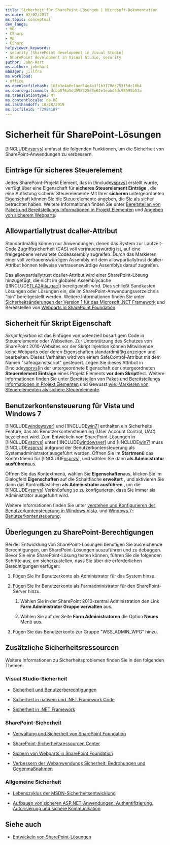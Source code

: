 ```yaml
---
title: Sicherheit für SharePoint-Lösungen | Microsoft-Dokumentation
ms.date: 02/02/2017
ms.topic: conceptual
dev_langs:
- VB
- CSharp
- VB
- CSharp
helpviewer_keywords:
- security [SharePoint development in Visual Studio]
- SharePoint development in Visual Studio, security
author: John-Hart
ms.author: johnhart
manager: jillfra
ms.workload:
- office
ms.openlocfilehash: 16fb3e4a0e1aed14e4a3f1b3178dc753f5dc10b4
ms.sourcegitcommit: dcbb876a5dd598f2538e62e1eabd4dc98595b53a
ms.translationtype: MT
ms.contentlocale: de-DE
ms.lasthandoff: 10/28/2019
ms.locfileid: "72984187"
---
```

# <a name="security-for-sharepoint-solutions"></a>Sicherheit für SharePoint-Lösungen
  [!INCLUDE[vsprvs](../sharepoint/includes/vsprvs-md.md)] umfasst die folgenden Funktionen, um die Sicherheit von SharePoint-Anwendungen zu verbessern.

## <a name="safe-control-entries"></a>Einträge für sicheres Steuerelement
 Jedes SharePoint-Projekt Element, das in [!include[vsprvs](../sharepoint/includes/vsprvs-md.md)] erstellt wurde, verfügt über eine Eigenschaft für **sicheres Steuerelement Einträge** , die eine Auflistung sicherer Steuerelemente Mit Ihrer **sicheren** untergeordneten Eigenschaft können Sie die Steuerelemente angeben, die Sie als sicher betrachtet haben. Weitere Informationen finden Sie unter [Bereitstellen von Paket-und Bereitstellungs Informationen in Projekt Elementen](../sharepoint/providing-packaging-and-deployment-information-in-project-items.md) und [Angeben von sicherem Webparts](/previous-versions/office/developer/sharepoint2003/dd583154(v=office.11)#sharepoint_northwindwebparts_topic19).

## <a name="allowpartiallytrustedcallers-attribute"></a>Allowpartiallytrust dcaller-Attribut
 Standardmäßig können nur Anwendungen, denen das System zur Laufzeit-Code Zugriffssicherheit (CAS) voll vertrauenswürdig ist, auf eine freigegebene verwaltete Codeassembly zugreifen. Durch das Markieren einer voll vertrauenswürdigen Assembly mit dem allowpartiallytrust dcaller-Attribut können teilweise vertrauenswürdige Assemblys darauf zugreifen.

 Das allowpartiallytrust dcaller-Attribut wird einer SharePoint-Lösung hinzugefügt, die nicht im globalen Assemblycache ([!INCLUDE[TLA2#tla_gac](../sharepoint/includes/tla2sharptla-gac-md.md)]) bereitgestellt wird. Dies schließt Sandkasten Lösungen oder Lösungen ein, die im SharePoint-Anwendungsverzeichnis "bin" bereitgestellt werden. Weitere Informationen finden Sie unter [Sicherheitsänderungen der Version 1 für das Microsoft .NET Framework](/previous-versions/msp-n-p/ff921345(v=pandp.10)) und Bereitstellen von [Webparts in SharePoint Foundation](/previous-versions/office/developer/sharepoint-2010/cc768621(v=office.14)).

## <a name="safe-against-script-property"></a>Sicherheit für Skript Eigenschaft
 *Skript Injektion* ist das Einfügen von potenziell bösartigem Code in Steuerelemente oder Webseiten. Zur Unterstützung des Schutzes von SharePoint 2010-Websites vor der Skript Injektion können Mitwirkende keine Webparts oder deren Eigenschaften standardmäßig anzeigen und bearbeiten. Dieses Verhalten wird von einem SafeControl-Attribut mit dem Namen "safeagainstscript" gesteuert. Legen Sie dieses Attribut in [!include[vsprvs](../sharepoint/includes/vsprvs-md.md)]in der untergeordnete Eigenschaft der untergeordneten **Steuerelement Einträge** eines Projekt Elements **vor dem Skript**fest. Weitere Informationen finden Sie unter [Bereitstellen von Paket-und Bereitstellungs Informationen in Projekt Elementen](../sharepoint/providing-packaging-and-deployment-information-in-project-items.md) und Gewusst [wie: Markieren von Steuerelementen als sichere Steuerelemente](../sharepoint/how-to-mark-controls-as-safe-controls.md).

## <a name="vista-and-windows-7-user-account-control"></a>Benutzerkontensteuerung für Vista und Windows 7
 [!INCLUDE[windowsver](../sharepoint/includes/windowsver-md.md)] und [!INCLUDE[win7](../sharepoint/includes/win7-md.md)] enthalten ein Sicherheits Feature, das als Benutzerkontensteuerung (User Account Control, UAC) bezeichnet wird. Zum Entwickeln von SharePoint-Lösungen in [!INCLUDE[vsprvs](../sharepoint/includes/vsprvs-md.md)] unter [!INCLUDE[windowsver](../sharepoint/includes/windowsver-md.md)] und [!INCLUDE[win7](../sharepoint/includes/win7-md.md)] muss [!INCLUDE[vsprvs](../sharepoint/includes/vsprvs-md.md)] aufgrund der Benutzerkontensteuerung als Systemadministrator ausgeführt werden. Öffnen Sie im **Startmenü** das Kontextmenü für [!INCLUDE[vsprvs](../sharepoint/includes/vsprvs-md.md)], und wählen Sie dann **als Administrator ausführen**aus.

 Öffnen Sie das Kontextmenü, wählen Sie **Eigenschaften**aus, klicken Sie im Dialogfeld **Eigenschaften** auf die Schaltfläche **erweitert** , und aktivieren Sie dann das Kontrollkästchen **als Administrator ausführen** , um die [!INCLUDE[vsprvs](../sharepoint/includes/vsprvs-md.md)] Verknüpfung so zu konfigurieren, dass Sie immer als Administrator ausgeführt wird.

 Weitere Informationen finden Sie unter [verstehen und Konfigurieren der Benutzerkontensteuerung in Windows Vista](/previous-versions/windows/it-pro/windows-vista/cc709628(v=ws.10)). und [Windows 7-Benutzerkontensteuerung](/previous-versions/windows/it-pro/windows-server-2008-R2-and-2008/cc731416(v=ws.10)).

## <a name="sharepoint-permissions-considerations"></a>Überlegungen zu SharePoint-Berechtigungen
 Bei der Entwicklung von SharePoint-Lösungen benötigen Sie ausreichende Berechtigungen, um SharePoint-Lösungen auszuführen und zu debuggen. Bevor Sie eine SharePoint-Lösung testen können, führen Sie die folgenden Schritte aus, um sicherzustellen, dass Sie über die erforderlichen Berechtigungen verfügen:

1. Fügen Sie Ihr Benutzerkonto als Administrator für das System hinzu.

2. Fügen Sie Ihr Benutzerkonto als Farmadministrator für den SharePoint-Server hinzu.

    1. Wählen Sie in der SharePoint 2010-zentral Administration den Link **Farm Administrator Gruppe verwalten** aus.

    2. Wählen Sie auf der Seite **Farm Administratoren** die Option **Neues** Menü aus.

3. Fügen Sie das Benutzerkonto zur Gruppe "WSS_ADMIN_WPG" hinzu.

## <a name="additional-security-resources"></a>Zusätzliche Sicherheitsressourcen
 Weitere Informationen zu Sicherheitsproblemen finden Sie in den folgenden Themen.

### <a name="visual-studio-security"></a>Visual Studio-Sicherheit

- [Sicherheit und Benutzerberechtigungen](/previous-versions/visualstudio/visual-studio-2010/ms165099(v=vs.100))

- [Sicherheit in nativem und .NET Framework Code](/previous-versions/visualstudio/visual-studio-2010/1787tk12(v=vs.100))

- [Sicherheit in .NET Framework](/previous-versions/dotnet/netframework-4.0/fkytk30f(v=vs.100))

### <a name="sharepoint-security"></a>SharePoint-Sicherheit

- [Verwaltung und Sicherheit von SharePoint Foundation](/previous-versions/office/developer/sharepoint-2010/ee537811(v=office.14))

- [SharePoint-Sicherheitsressourcen Center](/sharepoint/dev/)

- [Sichern von Webparts in SharePoint Foundation](/previous-versions/office/developer/sharepoint-2010/cc768613(v=office.14))

- [Verbessern der Webanwendungs Sicherheit: Bedrohungen und Gegenmaßnahmen](/previous-versions/msp-n-p/ff649874(v=pandp.10))

### <a name="general-security"></a>Allgemeine Sicherheit

- [Lebenszyklus der MSDN-Sicherheitsentwicklung](https://www.microsoft.com/msrc?rtc=1)

- [Aufbauen von sicheren ASP.NET-Anwendungen: Authentifizierung, Autorisierung und sichere Kommunikation](/previous-versions/msp-n-p/ff649100(v=pandp.10))

## <a name="see-also"></a>Siehe auch

- [Entwickeln von SharePoint-Lösungen](../sharepoint/developing-sharepoint-solutions.md)